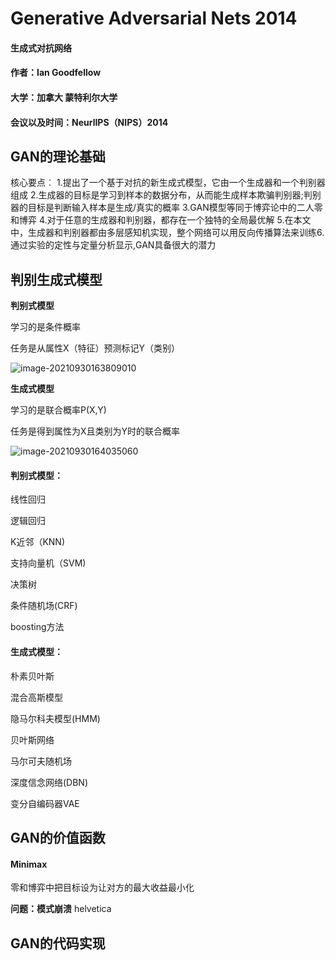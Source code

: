 # Generative Adversarial Nets 2014

#### 生成式对抗网络

#### 作者：Ian Goodfellow

#### 大学：加拿大 蒙特利尔大学

#### 会议以及时间：NeurlIPS（NIPS）2014



## GAN的理论基础

核心要点︰
1.提出了一个基于对抗的新生成式模型，它由一个生成器和一个判别器组成
2.生成器的目标是学习到样本的数据分布，从而能生成样本欺骗判别器;判别器的目标是判断输入样本是生成/真实的概率
3.GAN模型等同于博弈论中的二人零和博弈
4.对于任意的生成器和判别器，都存在一个独特的全局最优解
5.在本文中，生成器和判别器都由多层感知机实现，整个网络可以用反向传播算法来训练6.通过实验的定性与定量分析显示,GAN具备很大的潜力

## 判别生成式模型

**判别式模型**

学习的是条件概率

任务是从属性X（特征）预测标记Y（类别）

![image-20210930163809010](C:\Users\scl\AppData\Roaming\Typora\typora-user-images\image-20210930163809010.png)

**生成式模型** 

学习的是联合概率P(X,Y)

任务是得到属性为X且类别为Y时的联合概率

![image-20210930164035060](C:\Users\scl\AppData\Roaming\Typora\typora-user-images\image-20210930164035060.png)

#### 判别式模型：

线性回归

逻辑回归

K近邻（KNN)

支持向量机（SVM)

决策树

条件随机场(CRF)

boosting方法

#### 生成式模型：

朴素贝叶斯

混合高斯模型

隐马尔科夫模型(HMM)

贝叶斯网络

马尔可夫随机场

深度信念网络(DBN)

变分自编码器VAE

## GAN的价值函数

#### Minimax 

零和博弈中把目标设为让对方的最大收益最小化

**问题：模式崩溃** helvetica

## GAN的代码实现

